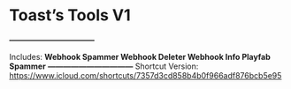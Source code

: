 # Toast’s Tools V1
**———————————**

Includes:
**Webhook Spammer
Webhook Deleter
Webhook Info
Playfab Spammer**
**———————————**
Shortcut Version:
https://www.icloud.com/shortcuts/7357d3cd858b4b0f966adf876bcb5e95
